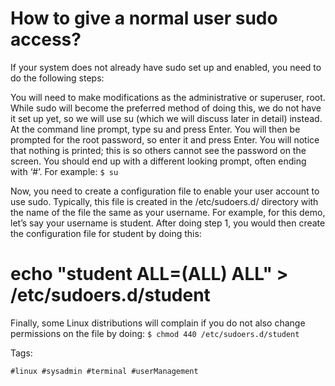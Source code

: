# How to give a normal user sudo access?

If your system does not already have sudo set up and enabled, you need to do the following steps:

You will need to make modifications as the administrative or superuser, root. While sudo will become the preferred method of doing this, we do not have it set up yet, so we will use su (which we will discuss later in detail) instead. At the command line prompt, type su and press Enter. You will then be prompted for the root password, so enter it and press Enter. You will notice that nothing is printed; this is so others cannot see the password on the screen. You should end up with a different looking prompt, often ending with ‘#’. For example:
`$ su`

Now, you need to create a configuration file to enable your user account to use sudo. Typically, this file is created in the /etc/sudoers.d/ directory with the name of the file the same as your username. For example, for this demo, let’s say your username is student. After doing step 1, you would then create the configuration file for student by doing this:
# echo "student ALL=(ALL) ALL" > /etc/sudoers.d/student
Finally, some Linux distributions will complain if you do not also change permissions on the file by doing:
`$ chmod 440 /etc/sudoers.d/student`

Tags:
    
    #linux #sysadmin #terminal #userManagement

